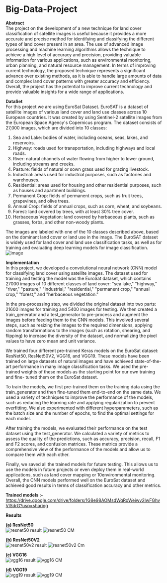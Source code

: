 # Big-Data-Project
**Abstract**  
The project on the development of a new technique for land cover classification of satellite images
is useful because it provides a more accurate and precise method for identifying and classifying
the different types of land cover present in an area. The use of advanced image processing and
machine learning algorithms allows the technique to achieve a high level of accuracy and
precision, providing valuable information for various applications, such as environmental
monitoring, urban planning, and natural resource management. In terms of improving current
technology, the proposed technique represents a significant advance over existing methods, as it
is able to handle large amounts of data and complex land cover patterns with greater accuracy and
efficiency. Overall, the project has the potential to improve current technology and provide
valuable insights for a wide range of applications.

**DataSet**  
For this project we are using EuroSat Dataset.
EuroSAT is a dataset of satellite images of various land cover and land use classes across 10 European countries. It was created by using Sentinel-2 satellite images from the European Space Agency's Copernicus program. The dataset consists of 27,000 images, which are divided into 10 classes:

1. Sea and Lake: bodies of water, including oceans, seas, lakes, and reservoirs.
2. Highway: roads used for transportation, including highways and local roads.
3. River: natural channels of water flowing from higher to lower ground, including streams and creeks.
4. Pasture: fields of natural or sown grass used for grazing livestock.
5. Industrial: areas used for industrial purposes, such as factories and warehouses.
6. Residential: areas used for housing and other residential purposes, such as houses and apartment buildings.
7. Permanent Crop: fields of permanent crops, such as fruit trees, grapevines, and olive trees.
8. Annual Crop: fields of annual crops, such as corn, wheat, and soybeans.
9. Forest: land covered by trees, with at least 30% tree cover.
10. Herbaceous Vegetation: land covered by herbaceous plants, such as grasses, forbs, and other non-woody plants.

The images are labeled with one of the 10 classes described above, based on the dominant land cover or land use in the image. The EuroSAT dataset is widely used for land cover and land use classification tasks, as well as for training and evaluating deep learning models for image classification.  
![image](https://user-images.githubusercontent.com/54617669/209219038-abcb38a7-ec54-46c7-b187-b1d95858fa37.png)

**Implementation**  
In this project, we developed a convolutional neural network (CNN) model for classifying land
cover using satellite images. The dataset used for training and testing the model was the EuroSat
dataset, which contains 27000 images of 10 different classes of land cover: "sea lake,"
"highway," "river," "pasture," "industrial," "residential," "permanent crop," "annual crop,"
"forest," and "herbaceous vegetation."  

In the pre-processing step, we divided the original dataset into two parts: 21600 images for
training and 5400 images for testing. We then created a train_generator and a test_generator to
pre-process and augment the images before feeding them to the CNN models. This involved
several steps, such as resizing the images to the required dimensions, applying random
transformations to the images (such as rotation, shearing, and flipping) to increase the diversity
of the dataset, and normalizing the pixel values to have zero mean and unit variance.  

We trained four different pre-trained Keras models on the EuroSat dataset: ResNet50,
ResNet50V2, VGG16, and VGG19. These models have been trained on large datasets of natural
images and have achieved state-of-the-art performance in many image classification tasks. We
used the pre-trained weights of these models as the starting point for our own training and fine-
tuned them on the EuroSat dataset.  

To train the models, we first pre-trained them on the training data using the train_generator and
then fine-tuned them end-to-end on the same data. We used a variety of techniques to improve
the performance of the models, such as reducing the learning rate and applying regularization to
prevent overfitting. We also experimented with different hyperparameters, such as the batch size
and the number of epochs, to find the optimal settings for each model.  

After training the models, we evaluated their performance on the test dataset using the
test_generator. We calculated a variety of metrics to assess the quality of the predictions, such as
accuracy, precision, recall, F1 and F2 scores, and confusion matrices. These metrics provide a
comprehensive view of the performance of the models and allow us to compare them with each
other.  

Finally, we saved all the trained models for future testing. This allows us to use the models in
future projects or even deploy them in real-world applications, such as land cover mapping or
10environmental monitoring. Overall, the CNN models performed well on the EuroSat dataset and
achieved good results in terms of classification accuracy and other metrics.  

**Trained models :-** https://drive.google.com/drive/folders/1G8e98AOMsdWqRxWeiwv2IwFGhvVlSdrG?usp=sharing

**Results**

**(a) ResNet50**  
![resnet50 result](https://user-images.githubusercontent.com/54617669/209216815-9567197a-a487-4f17-8599-401ad9496bee.png)
![resnet50 CM](https://user-images.githubusercontent.com/54617669/209216841-f5aefceb-6708-487a-858e-c7413e0a8e99.png)


**(b) ResNet50V2**  
![resnet50v2 result](https://user-images.githubusercontent.com/54617669/209216983-21bd1a04-5729-4e2d-8871-2b63160e8524.png)
![resnet50v2 Cm](https://user-images.githubusercontent.com/54617669/209216992-47cba241-2cdd-4819-8f23-de75494ceda4.png)


**(c) VGG16**  
![vgg16 result](https://user-images.githubusercontent.com/54617669/209217031-4e7e7cae-c84a-48f0-a405-c6a62dff8c68.png)
![vgg16 CM](https://user-images.githubusercontent.com/54617669/209217041-14a8d329-892b-4df6-8dde-ba6e01aab9f8.png)

**(d) VGG19**  
![vgg19 result](https://user-images.githubusercontent.com/54617669/209217066-2a00dbb7-0e70-4616-a004-75fffa72d63a.png)
![vgg19 CM](https://user-images.githubusercontent.com/54617669/209217082-af4d21d6-fd60-4900-b052-977a4478aef8.png)

